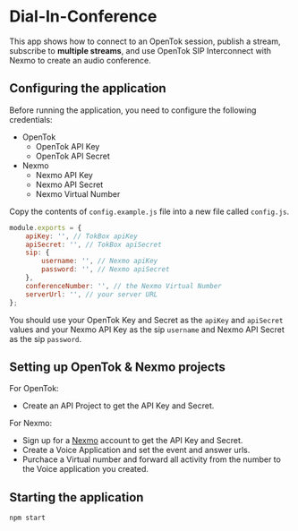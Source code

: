 # Dial-In-Conference

  This app shows how to connect to an OpenTok session, publish a stream, subscribe to **multiple streams**, and use OpenTok SIP Interconnect with Nexmo to create an audio conference.

## Configuring the application

Before running the application, you need to configure the following credentials:
  * OpenTok
    * OpenTok API Key
    * OpenTok API Secret
  * Nexmo
    * Nexmo API Key
    * Nexmo API Secret
    * Nexmo Virtual Number

Copy the contents of `config.example.js` file into a new file called `config.js`.  

```javascript
module.exports = {
    apiKey: '', // TokBox apiKey
    apiSecret: '', // TokBox apiSecret
    sip: {
        username: '', // Nexmo apiKey
        password: '', // Nexmo apiSecret
    },
    conferenceNumber: '', // the Nexmo Virtual Number
    serverUrl: '', // your server URL
};
```

You should use your OpenTok Key and Secret as the `apiKey` and `apiSecret` values and your Nexmo API Key as the sip `username` and Nexmo API Secret as the sip `password`.

## Setting up OpenTok & Nexmo projects
  For OpenTok:
  * Create an API Project to get the API Key and Secret.

  For Nexmo:
  * Sign up for a [Nexmo](https://www.nexmo.com/) account to get the API Key and Secret.
  * Create a Voice Application and set the event and answer urls.
  * Purchace a Virtual number and forward all activity from the number to the Voice application you created.

## Starting the application
`npm start`